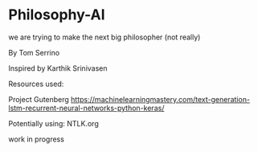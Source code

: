 # Philosophy-AI
we are trying to make the next big philosopher (not really)

By Tom Serrino 

Inspired by Karthik Srinivasen

Resources used:

Project Gutenberg
https://machinelearningmastery.com/text-generation-lstm-recurrent-neural-networks-python-keras/

Potentially using:
NTLK.org

work in progress
